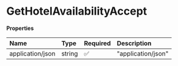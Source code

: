 # GetHotelAvailabilityAccept

**Properties**

| Name             | Type   | Required | Description        |
| :--------------- | :----- | :------- | :----------------- |
| application/json | string | ✅       | "application/json" |

<!-- This file was generated by liblab | https://liblab.com/ -->
